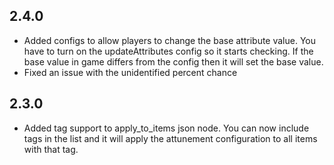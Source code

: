 ## 2.4.0
- Added configs to allow players to change the base attribute value. You have to turn on the updateAttributes config so it starts checking. If the base value in game differs from the config then it will set the base value.
- Fixed an issue with the unidentified percent chance

## 2.3.0
- Added tag support to apply_to_items json node. You can now include tags in the list and it will apply the attunement configuration to all items with that tag.
